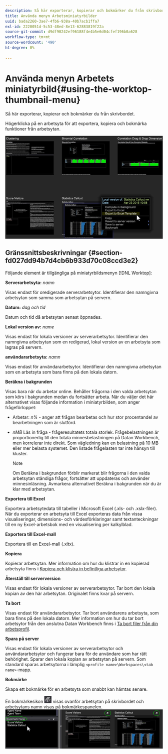 ```yaml
---
description: Så här exporterar, kopierar och bokmärker du från skrivbordet.
title: Använda menyn Arbetsminiatyrbilder
uuid: bada2260-3ae7-4fb6-938a-40b7acb1ffa7
exl-id: 2220051d-5c53-48ed-8e13-62883819f22a
source-git-commit: d9df90242ef96188f4e4b5e6d04cfef196b0a628
workflow-type: tm+mt
source-wordcount: '490'
ht-degree: 0%

---
```


# Använda menyn Arbetets miniatyrbild{#using-the-worktop-thumbnail-menu}

Så här exporterar, kopierar och bokmärker du från skrivbordet.

Högerklicka på en arbetsyta för att exportera, kopiera och bokmärka funktioner från arbetsytan.

![](assets/thumbnail_menu.png)

## Gränssnittsbeskrivningar {#section-fd027dd94b7d4cb6b933d70c08ccd3e2}

Följande element är tillgängliga på miniatyrbildsmenyn [!DNL Worktop]:

**Serverarbetsyta:** *namn*

Visas endast för oredigerade serverarbetsytor. Identifierar den namngivna arbetsytan som samma som arbetsytan på servern.

**Datum:** *dag och tid*

Datum och tid då arbetsytan senast öppnades.

**Lokal version av:** *name*

Visas endast för lokala versioner av serverarbetsytor. Identifierar den namngivna arbetsytan som en redigerad, lokal version av en arbetsyta som lagras på servern.

**användararbetsyta:** *namn*

Visas endast för användararbetsytor. Identifierar den namngivna arbetsytan som en arbetsyta som bara finns på den lokala datorn.

**Beräkna i bakgrunden**

Visas bara när du arbetar online. Behåller frågorna i den valda arbetsytan som körs i bakgrunden medan du fortsätter arbeta. När du väljer det här alternativet visas följande information i miniatyrbilden, som anger frågeförloppet:

* Arbetar: *n%* - anger att frågan bearbetas och hur stor procentandel av bearbetningen som är slutförd.
* *nMB* Läs in fråga - frågeresultatets totala storlek. Frågebelastningen är proportionerlig till den totala minnesbelastningen på Datan Workbench, men korrelerar inte direkt. Som vägledning kan en belastning på 10 MB eller mer belasta systemet. Den listade frågelasten tar inte hänsyn till kluster.

   >[!NOTE]
   >
   >Om Beräkna i bakgrunden förblir markerat blir frågorna i den valda arbetsytan ständiga frågor, fortsätter att uppdateras och använder minnesinläsning. Avmarkera alternativet Beräkna i bakgrunden när du är klar med arbetsytan.

**Exportera till Excel**

Exportera arbetsytedata till tabeller i Microsoft Excel (.xls- och .xslx-filer). När du exporterar en arbetsyta till Excel exporteras data från vissa visualiseringar, dimensions- och värdesförklaringar samt textanteckningar till en ny Excel-arbetsbok med en visualisering per kalkylblad.

**Exportera till Excel-mall**

Exportera till en Excel-mall (.xltx).

**Kopiera**

Kopierar arbetsytan. Mer information om hur du klistrar in en kopierad arbetsyta finns i [Kopiera och klistra in befintliga arbetsytor](../../home/c-get-started/c-work-worksp/c-create-worksp.md#section-f91ae89b845640c9a4a52820a6110e65).

**Återställ till serverversion**

Visas endast för lokala versioner av serverarbetsytor. Tar bort den lokala kopian av den här arbetsytan. Originalet finns kvar på servern.

**Ta bort**

Visas endast för användararbetsytor. Tar bort användarens arbetsyta, som bara finns på den lokala datorn. Mer information om hur du tar bort arbetsytor från den anslutna Datan Workbench finns i [Ta bort filer från din arbetsprofil](../../home/c-get-started/c-admin-intrf/c-prof-mgr/t-del-files-wkg-prof.md#task-1e29c25e6c824cc9b51cb651e835856b).

**Spara på server**

Visas endast för lokala versioner av serverarbetsytor och användararbetsytor och fungerar bara för de användare som har rätt behörighet. Sparar den lokala kopian av arbetsytan på servern. Som standard sparas arbetsytorna i lämplig `<profile name>\Workspaces\<tab name>`-mapp.

**Bokmärke**

Skapa ett bokmärke för en arbetsyta som snabbt kan hämtas senare.

En bokmärkesikon ![](assets/bookmark_icon.png) visas ovanför arbetsytan på skrivbordet och arbetsytans namn visas på bokmärkespanelen. ![](assets/bookmark_worktop.png)
